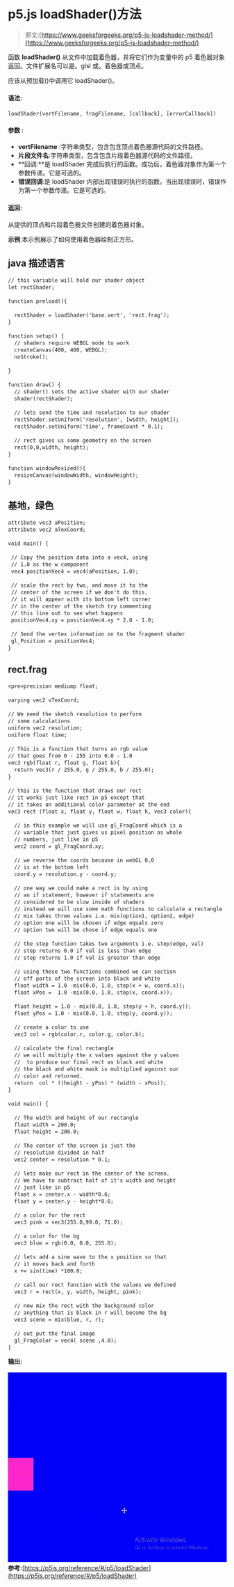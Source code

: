 # p5.js loadShader()方法

> 原文:[https://www.geeksforgeeks.org/p5-js-loadshader-method/](https://www.geeksforgeeks.org/p5-js-loadshader-method/)

函数 **loadShader()** 从文件中加载着色器，并将它们作为变量中的 p5 着色器对象返回。文件扩展名可以是。glsl 或。着色器或顶点。

应该从预加载()中调用它 loadShader()。

#### 语法:

```
loadShader(vertFilename, fragFilename, [callback], [errorCallback])
```

#### 参数 **:**

*   **vertFilename** :字符串类型，包含包含顶点着色器源代码的文件路径。
*   **片段文件名**:字符串类型，包含包含片段着色器源代码的文件路径。
*   **回调:**是 loadShader 完成后执行的函数。成功后，着色器对象作为第一个参数传递。它是可选的。
*   **错误回调**:是 loadShader 内部出现错误时执行的函数。当出现错误时，错误作为第一个参数传递。它是可选的。

#### **返回:**

从提供的顶点和片段着色器文件创建的着色器对象。

**示例**:本示例展示了如何使用着色器绘制正方形。

## java 描述语言

```
// this variable will hold our shader object
let rectShader;

function preload(){

  rectShader = loadShader('base.vert', 'rect.frag');
}

function setup() {
  // shaders require WEBGL mode to work
  createCanvas(400, 400, WEBGL);
  noStroke();

}

function draw() {  
  // shader() sets the active shader with our shader
  shader(rectShader);

  // lets send the time and resolution to our shader
  rectShader.setUniform('resolution', [width, height]);
  rectShader.setUniform('time', frameCount * 0.1);

  // rect gives us some geometry on the screen
  rect(0,0,width, height);
}

function windowResized(){
  resizeCanvas(windowWidth, windowHeight);
}
```

## 基地，绿色

```
attribute vec3 aPosition;
attribute vec2 aTexCoord;

void main() {

 // Copy the position data into a vec4, using
 // 1.0 as the w component
 vec4 positionVec4 = vec4(aPosition, 1.0);

 // scale the rect by two, and move it to the 
 // center of the screen if we don't do this, 
 // it will appear with its bottom left corner 
 // in the center of the sketch try commenting 
 // this line out to see what happens
 positionVec4.xy = positionVec4.xy * 2.0 - 1.0;

 // Send the vertex information on to the fragment shader
 gl_Position = positionVec4;
}
```

## rect.frag

```
<pre>precision mediump float;

varying vec2 vTexCoord;

// We need the sketch resolution to perform
// some calculations
uniform vec2 resolution;
uniform float time;

// This is a function that turns an rgb value 
// that goes from 0 - 255 into 0.0 - 1.0
vec3 rgb(float r, float g, float b){
  return vec3(r / 255.0, g / 255.0, b / 255.0);
}

// this is the function that draws our rect
// it works just like rect in p5 except that
// it takes an additional color parameter at the end
vec3 rect (float x, float y, float w, float h, vec3 color){

  // in this example we will use gl_FragCoord which is a 
  // variable that just gives us pixel position as whole 
  // numbers, just like in p5
  vec2 coord = gl_FragCoord.xy;

  // we reverse the coords because in webGL 0,0 
  // is at the bottom left
  coord.y = resolution.y - coord.y;

  // one way we could make a rect is by using 
  // an if statement, however if statements are 
  // considered to be slow inside of shaders
  // instead we will use some math functions to calculate a rectangle
  // mix takes three values i.e. mix(option1, option2, edge)
  // option one will be chosen if edge equals zero
  // option two will be chose if edge equals one

  // the step function takes two arguments i.e. step(edge, val)
  // step returns 0.0 if val is less than edge
  // step returns 1.0 if val is greater than edge

  // using these two functions combined we can section 
  // off parts of the screen into black and white
  float width = 1.0 -mix(0.0, 1.0, step(x + w, coord.x));
  float xPos =  1.0 -mix(0.0, 1.0, step(x, coord.x));

  float height = 1.0 - mix(0.0, 1.0, step(y + h, coord.y));
  float yPos = 1.0 - mix(0.0, 1.0, step(y, coord.y));

  // create a color to use
  vec3 col = rgb(color.r, color.g, color.b);

  // calculate the final rectangle
  // we will multiply the x values against the y values
  //  to produce our final rect as black and white
  // the black and white mask is multiplied against our
  // color and returned.
  return  col * ((height - yPos) * (width - xPos));
}

void main() {

  // The width and height of our rectangle
  float width = 200.0;
  float height = 200.0;

  // The center of the screen is just the 
  // resolution divided in half
  vec2 center = resolution * 0.1;

  // lets make our rect in the center of the screen. 
  // We have to subtract half of it's width and height
  // just like in p5
  float x = center.x - width*0.6;
  float y = center.y - height*0.6;

  // a color for the rect 
  vec3 pink = vec3(255.0,99.0, 71.0);

  // a color for the bg
  vec3 blue = rgb(0.0, 0.0, 255.0);

  // lets add a sine wave to the x position so that 
  // it moves back and forth
  x += sin(time) *100.0;

  // call our rect function with the values we defined
  vec3 r = rect(x, y, width, height, pink);

  // now mix the rect with the background color
  // anything that is black in r will become the bg
  vec3 scene = mix(blue, r, r);

  // out put the final image
  gl_FragColor = vec4( scene ,4.0);
}
```

**输出:**

![](img/6decb21de7b15cd56de2ee0c60c62f61.png)
**参考:**[https://p5js.org/reference/#/p5/loadShader](https://p5js.org/reference/#/p5/loadShader)